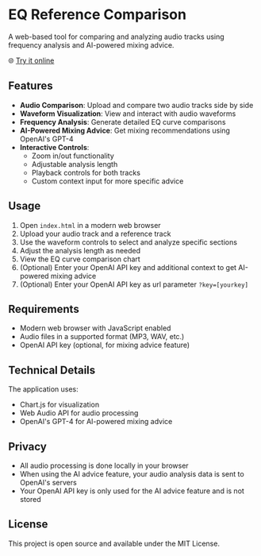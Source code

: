 # EQ Reference Comparison

A web-based tool for comparing and analyzing audio tracks using frequency analysis and AI-powered mixing advice.

🌐 [Try it online](https://eqreference.netlify.app/)

## Features

- **Audio Comparison**: Upload and compare two audio tracks side by side
- **Waveform Visualization**: View and interact with audio waveforms
- **Frequency Analysis**: Generate detailed EQ curve comparisons
- **AI-Powered Mixing Advice**: Get mixing recommendations using OpenAI's GPT-4
- **Interactive Controls**: 
  - Zoom in/out functionality
  - Adjustable analysis length
  - Playback controls for both tracks
  - Custom context input for more specific advice

## Usage

1. Open `index.html` in a modern web browser
2. Upload your audio track and a reference track
3. Use the waveform controls to select and analyze specific sections
4. Adjust the analysis length as needed
5. View the EQ curve comparison chart
6. (Optional) Enter your OpenAI API key and additional context to get AI-powered mixing advice
7. (Optional) Enter your OpenAI API key as url parameter `?key=[yourkey]`

## Requirements

- Modern web browser with JavaScript enabled
- Audio files in a supported format (MP3, WAV, etc.)
- OpenAI API key (optional, for mixing advice feature)

## Technical Details

The application uses:
- Chart.js for visualization
- Web Audio API for audio processing
- OpenAI's GPT-4 for AI-powered mixing advice

## Privacy

- All audio processing is done locally in your browser
- When using the AI advice feature, your audio analysis data is sent to OpenAI's servers
- Your OpenAI API key is only used for the AI advice feature and is not stored

## License

This project is open source and available under the MIT License.
